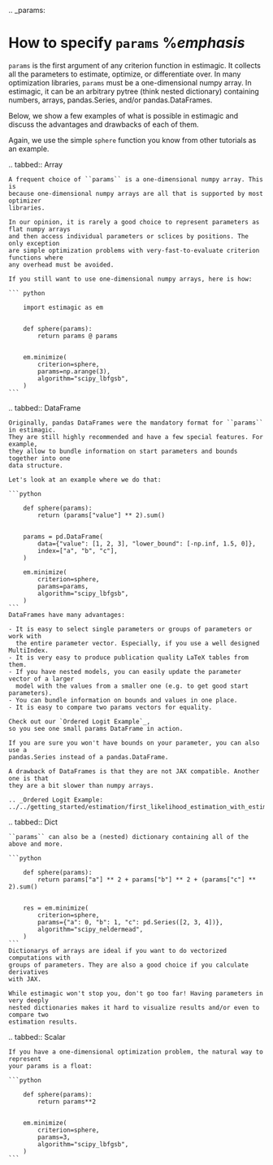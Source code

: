 .. _params:

# How to specify ``params`` %*emphasis*


``params`` is the first argument of any criterion function in estimagic. It collects
all the parameters to estimate, optimize, or differentiate over. In many optimization
libraries, ``params`` must be a one-dimensional numpy array. In estimagic, it can be an
arbitrary pytree (think nested dictionary) containing numbers, arrays,
pandas.Series, and/or pandas.DataFrames.

Below, we show a few examples of what is possible in estimagic and discuss the advantages
and drawbacks of each of them.

Again, we use the simple ``sphere`` function you know from other tutorials as an example.


.. tabbed:: Array

    A frequent choice of ``params`` is a one-dimensional numpy array. This is
    because one-dimensional numpy arrays are all that is supported by most optimizer
    libraries.

    In our opinion, it is rarely a good choice to represent parameters as flat numpy arrays
    and then access individual parameters or sclices by positions. The only exception
    are simple optimization problems with very-fast-to-evaluate criterion functions where
    any overhead must be avoided.

    If you still want to use one-dimensional numpy arrays, here is how:

    ``` python

        import estimagic as em


        def sphere(params):
            return params @ params


        em.minimize(
            criterion=sphere,
            params=np.arange(3),
            algorithm="scipy_lbfgsb",
        )
    ```
.. tabbed:: DataFrame

    Originally, pandas DataFrames were the mandatory format for ``params`` in estimagic.
    They are still highly recommended and have a few special features. For example,
    they allow to bundle information on start parameters and bounds together into one
    data structure.

    Let's look at an example where we do that:

    ```python

        def sphere(params):
            return (params["value"] ** 2).sum()


        params = pd.DataFrame(
            data={"value": [1, 2, 3], "lower_bound": [-np.inf, 1.5, 0]},
            index=["a", "b", "c"],
        )

        em.minimize(
            criterion=sphere,
            params=params,
            algorithm="scipy_lbfgsb",
        )
    ```
    DataFrames have many advantages:

    - It is easy to select single parameters or groups of parameters or work with
      the entire parameter vector. Especially, if you use a well designed MultiIndex.
    - It is very easy to produce publication quality LaTeX tables from them.
    - If you have nested models, you can easily update the parameter vector of a larger
      model with the values from a smaller one (e.g. to get good start parameters).
    - You can bundle information on bounds and values in one place.
    - It is easy to compare two params vectors for equality.

    Check out our `Ordered Logit Example`_,
    so you see one small params DataFrame in action.

    If you are sure you won't have bounds on your parameter, you can also use a
    pandas.Series instead of a pandas.DataFrame.

    A drawback of DataFrames is that they are not JAX compatible. Another one is that
    they are a bit slower than numpy arrays.

    .. _Ordered Logit Example: ../../getting_started/estimation/first_likelihood_estimation_with_estimagic.ipynb

.. tabbed:: Dict

    ``params`` can also be a (nested) dictionary containing all of the above and more.

    ```python

        def sphere(params):
            return params["a"] ** 2 + params["b"] ** 2 + (params["c"] ** 2).sum()


        res = em.minimize(
            criterion=sphere,
            params={"a": 0, "b": 1, "c": pd.Series([2, 3, 4])},
            algorithm="scipy_neldermead",
        )
    ```
    Dictionarys of arrays are ideal if you want to do vectorized computations with
    groups of parameters. They are also a good choice if you calculate derivatives
    with JAX.

    While estimagic won't stop you, don't go too far! Having parameters in very deeply
    nested dictionaries makes it hard to visualize results and/or even to compare two
    estimation results.


.. tabbed:: Scalar

    If you have a one-dimensional optimization problem, the natural way to represent
    your params is a float:

    ```python

        def sphere(params):
            return params**2


        em.minimize(
            criterion=sphere,
            params=3,
            algorithm="scipy_lbfgsb",
        )
    ```
